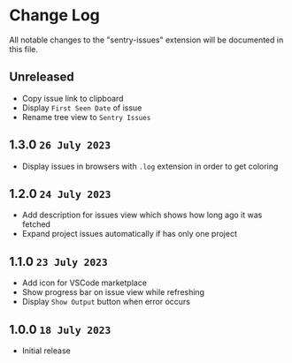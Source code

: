 # Change Log

All notable changes to the "sentry-issues" extension will be documented in this file.

## Unreleased

- Copy issue link to clipboard
- Display `First Seen Date` of issue
- Rename tree view to `Sentry Issues`

## 1.3.0 `26 July 2023`

- Display issues in browsers with `.log` extension in order to get coloring

## 1.2.0 `24 July 2023`

- Add description for issues view which shows how long ago it was fetched
- Expand project issues automatically if has only one project

## 1.1.0 `23 July 2023`

- Add icon for VSCode marketplace
- Show progress bar on issue view while refreshing
- Display `Show Output` button when error occurs

## 1.0.0 `18 July 2023`

- Initial release
